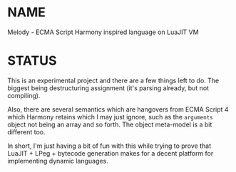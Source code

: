 # NAME

Melody - ECMA Script Harmony inspired language on LuaJIT VM

# STATUS

This is an experimental project and there are a few things left to do. The biggest being destructuring assignment (it's parsing already, but not compiling).

Also, there are several semantics which are hangovers from ECMA Script 4 which Harmony retains which I may just ignore, such as the `arguments` object not being an array and so forth. The object meta-model is a bit different too.

In short, I'm just having a bit of fun with this while trying to prove that LuaJIT + LPeg + bytecode generation makes for a decent platform for implementing dynamic languages.
